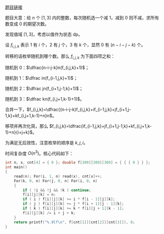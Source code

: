 [题目链接](/problem/AT4531)

题目大意：给 $n$ 个 $[1,3]$ 内的整数，每次随机选一个减 $1$，减到 $0$ 则不减，求所有数变成 $0$ 的期望次数。

发现值域 $[1,3]$，考虑以值作为状态 dp。

设 $f_{i,j,k}$ 表示 $1$ 有 $i$ 个，$2$ 有 $j$ 个，$3$ 有 $k$ 个，显然 $0$ 有 $(n-i-j-k)$ 个。

转移的话枚举随机到哪个数。那么 $f_{i,j,k}$ 为下面四项之和：

随机到 $0$：$\dfrac{n-i-j-k}n(f_{i,j,k}+1)$；

随机到 $1$：$\dfrac in(f_{i-1,j,k}+1)$；

随机到 $2$：$\dfrac jn(f_{i+1,j-1,k}+1)$；

随机到 $3$：$\dfrac kn(f_{i,j+1,k-1}+1)$。

合并一下，$f_{i,j,k}=\dfrac{(n-i-j-k)f_{i,j,k}+if_{i-1,j,k}+jf_{i+1,j-1,k}+kf_{i,j+1,k-1}+n}n$。

移项并再次化简，那么 $f_{i,j,k}=\dfrac{if_{i-1,j,k}+jf_{i+1,j-1,k}+kf_{i,j+1,k-1}+n}{i+j+k}$。

为满足无后效性，注意枚举的顺序是 $k,j,i$。

时间复杂度 $O(n^3)$。核心代码如下：
```cpp
int n, x, cnt[4] = { 0 }; double f[309][309][309] = { { { 0 } } };
int main()
{
	read(n); For(i, 1, n) read(x), cnt[x]++;
	For(k, 0, n) For(j, 0, n) For(i, 0, n)
	{
		if ( !i && !j && !k ) continue;
		f[i][j][k] = n;
		if ( i ) f[i][j][k] += i * f[i - 1][j][k];
		if ( j ) f[i][j][k] += j * f[i + 1][j - 1][k];
		if ( k ) f[i][j][k] += k * f[i][j + 1][k - 1];
		f[i][j][k] /= i + j + k;
	}
	return printf("%.9lf\n", f[cnt[1]][cnt[2]][cnt[3]]), 0;
}
```
